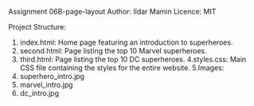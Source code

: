 Assignment 06B-page-layout
Author: Ildar Mamin
Licence: MIT



Project Structure:

1. index.html: Home page featuring an introduction to superheroes.
2. second.html: Page listing the top 10 Marvel superheroes.
3. third.html: Page listing the top 10 DC superheroes.
4.styles.css: Main CSS file containing the styles for the entire website.
5.Images:
  1. superhero_intro.jpg
  2. marvel_intro.jpg
  3. dc_intro.jpg
